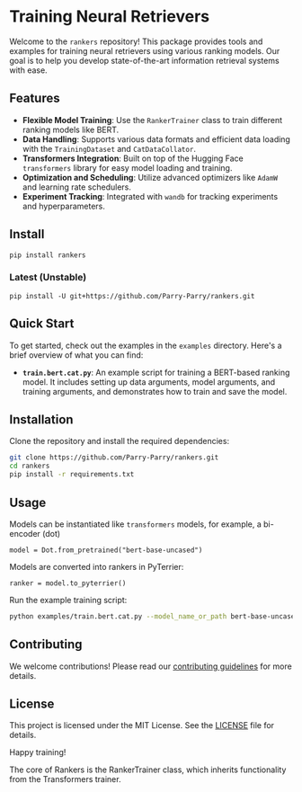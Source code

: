 # Training Neural Retrievers

Welcome to the `rankers` repository! This package provides tools and examples for training neural retrievers using various ranking models. Our goal is to help you develop state-of-the-art information retrieval systems with ease.

## Features

- **Flexible Model Training**: Use the `RankerTrainer` class to train different ranking models like BERT.
- **Data Handling**: Supports various data formats and efficient data loading with the `TrainingDataset` and `CatDataCollator`.
- **Transformers Integration**: Built on top of the Hugging Face `transformers` library for easy model loading and training.
- **Optimization and Scheduling**: Utilize advanced optimizers like `AdamW` and learning rate schedulers.
- **Experiment Tracking**: Integrated with `wandb` for tracking experiments and hyperparameters.

## Install 
```
pip install rankers
```
### Latest (Unstable)
```
pip install -U git+https://github.com/Parry-Parry/rankers.git
```

## Quick Start

To get started, check out the examples in the `examples` directory. Here's a brief overview of what you can find:

- **`train.bert.cat.py`**: An example script for training a BERT-based ranking model. It includes setting up data arguments, model arguments, and training arguments, and demonstrates how to train and save the model.

## Installation

Clone the repository and install the required dependencies:

```bash
git clone https://github.com/Parry-Parry/rankers.git
cd rankers
pip install -r requirements.txt
```

## Usage

Models can be instantiated like `transformers` models, for example, a bi-encoder (dot)

```
model = Dot.from_pretrained("bert-base-uncased")
```

Models are converted into rankers in PyTerrier:


```
ranker = model.to_pyterrier()
```

Run the example training script:

```bash
python examples/train.bert.cat.py --model_name_or_path bert-base-uncased --training_data path/to/data --output_dir path/to/save/model
```

## Contributing

We welcome contributions! Please read our [contributing guidelines](CONTRIBUTING.md) for more details.

## License

This project is licensed under the MIT License. See the [LICENSE](LICENSE) file for details.

Happy training!

The core of Rankers is the RankerTrainer class, which inherits functionality from the Transformers trainer.

